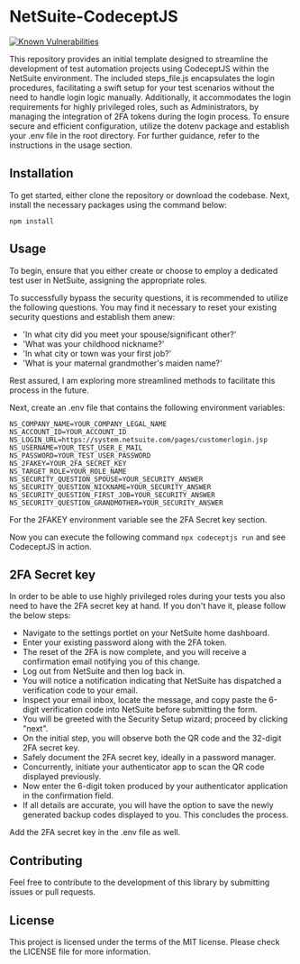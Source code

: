 # NetSuite-CodeceptJS

[![Known Vulnerabilities](https://snyk.io/test/github/budysutjijati/netsuite-codeceptjs/badge.svg?targetFile=package.json)](https://snyk.io/test/github/budysutjijati/netsuite-codeceptjs?targetFile=package.json)


This repository provides an initial template designed to streamline the development of test automation projects using CodeceptJS within the NetSuite environment. The included steps_file.js encapsulates the login procedures, facilitating a swift setup for your test scenarios without the need to handle login logic manually. Additionally, it accommodates the login requirements for highly privileged roles, such as Administrators, by managing the integration of 2FA tokens during the login process. To ensure secure and efficient configuration, utilize the dotenv package and establish your .env file in the root directory. For further guidance, refer to the instructions in the usage section.

## Installation

To get started, either clone the repository or download the codebase. Next, install the necessary packages using the command below:

```
npm install
```

## Usage

To begin, ensure that you either create or choose to employ a dedicated test user in NetSuite, assigning the appropriate roles.

To successfully bypass the security questions, it is recommended to utilize the following questions. You may find it necessary to reset your existing security questions and establish them anew:

- 'In what city did you meet your spouse/significant other?'
- 'What was your childhood nickname?'
- 'In what city or town was your first job?'
- 'What is your maternal grandmother's maiden name?'

Rest assured, I am exploring more streamlined methods to facilitate this process in the future.

Next, create an .env file that contains the following environment variables:

```
NS_COMPANY_NAME=YOUR_COMPANY_LEGAL_NAME
NS_ACCOUNT_ID=YOUR_ACCOUNT_ID
NS_LOGIN_URL=https://system.netsuite.com/pages/customerlogin.jsp
NS_USERNAME=YOUR_TEST_USER_E_MAIL
NS_PASSWORD=YOUR_TEST_USER_PASSWORD
NS_2FAKEY=YOUR_2FA_SECRET_KEY
NS_TARGET_ROLE=YOUR_ROLE_NAME
NS_SECURITY_QUESTION_SPOUSE=YOUR_SECURITY_ANSWER
NS_SECURITY_QUESTION_NICKNAME=YOUR_SECURITY_ANSWER
NS_SECURITY_QUESTION_FIRST_JOB=YOUR_SECURITY_ANSWER
NS_SECURITY_QUESTION_GRANDMOTHER=YOUR_SECURITY_ANSWER
```

For the 2FAKEY environment variable see the 2FA Secret key section.

Now you can execute the following command ```npx codeceptjs run``` and see CodeceptJS in action. 


## 2FA Secret key

In order to be able to use highly privileged roles during your tests you also need to have the 2FA secret key at hand. If you don't have it, please follow the below steps:

- Navigate to the settings portlet on your NetSuite home dashboard.
- Enter your existing password along with the 2FA token.
- The reset of the 2FA is now complete, and you will receive a confirmation email notifying you of this change.
- Log out from NetSuite and then log back in.
- You will notice a notification indicating that NetSuite has dispatched a verification code to your email.
- Inspect your email inbox, locate the message, and copy paste the 6-digit verification code into NetSuite before submitting the form.
- You will be greeted with the Security Setup wizard; proceed by clicking "next".
- On the initial step, you will observe both the QR code and the 32-digit 2FA secret key.
- Safely document the 2FA secret key, ideally in a password manager.
- Concurrently, initiate your authenticator app to scan the QR code displayed previously.
- Now enter the 6-digit token produced by your authenticator application in the confirmation field.
- If all details are accurate, you will have the option to save the newly generated backup codes displayed to you. This concludes the process.

Add the 2FA secret key in the .env file as well.

## Contributing

Feel free to contribute to the development of this library by submitting issues or pull requests.

## License

This project is licensed under the terms of the MIT license. Please check the LICENSE file for more information.